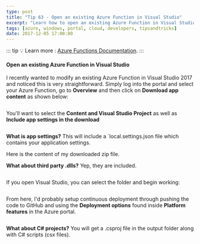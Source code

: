 ```yaml
---
type: post
title: "Tip 63 - Open an existing Azure Function in Visual Studio"
excerpt: "Learn how to open an existing Azure Function in Visual Studio"
tags: [azure, windows, portal, cloud, developers, tipsandtricks]
date: 2017-12-05 17:00:00
---
```


::: tip
:bulb: Learn more : [Azure Functions Documentation](https://docs.microsoft.com/azure/azure-functions/?WT.mc_id=docs-azuredevtips-micrum).
:::

#### Open an existing Azure Function in Visual Studio

I recently wanted to modify an existing Azure Function in Visual Studio 2017 and noticed this is very straightforward. Simply log into the portal and select your Azure Function, go to **Overview** and then click on **Download app content** as shown below: 

<img :src="$withBase('/files/azvsblog1.png')">

You'll want to select the **Content and Visual Studio Project** as well as **Include app settings in the download**

<img :src="$withBase('/files/azvsblog2.png')">

**What is app settings?** This will include a `local.settings.json file which contains your application settings. 


Here is the content of my downloaded zip file. 

**What about third party .dlls?** Yep, they are included. 


<img :src="$withBase('/files/azvsblog3.png')">

If you open Visual Studio, you can select the folder and begin working: 

<img :src="$withBase('/files/azvsblog4.png')">

From here, I'd probably setup continuous deployment through pushing the code to GitHub and using the **Deployment options** found inside **Platform features** in the Azure portal. 

<img :src="$withBase('/files/azvsblog5.png')">

**What about C# projects?** You will get a .csproj file in the output folder along with C# scripts (csx files). 

